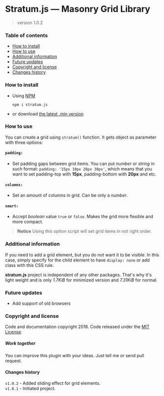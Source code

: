 # Stratum.js — Masonry Grid Library

> version 1.0.2

### Table of contents

 - [How to install](https://github.com/zaxoavoki/stratum.js#how-to-install)
 - [How to use](https://github.com/zaxoavoki/stratum.js#how-to-use)
 - [Additional information](https://github.com/zaxoavoki/stratum.js#additional-information)
 - [Future updates](https://github.com/zaxoavoki/stratum.js#future-updates)
 - [Copyright and license](https://github.com/zaxoavoki/stratum.js#copyright-and-license)
 - [Changes history](https://github.com/zaxoavoki/stratum.js#changes-history)

### How to install

 - Using [NPM](https://www.npmjs.com/package/stratum.js)
  
    ```
    npm i stratum.js
    ```

 - or download [the latest .min version](https://rawgit.com/zaxoavoki/stratum.js/master/dist/stratum.min.js)

### How to use
 
You can create a grid using `stratum()` function. It gets object as
parameter with three options:

#### `padding:`

 - Set padding gaps between grid items. You can put *number* or *string* in such format: `padding: '15px 10px 20px 30px'`, which means 
 that you want to set padding-top with **15px**, padding-bottom with **20px** and etc.
 
#### `columns:`

 - Set an amount of columns in grid. Can be only a *number*.

#### `smart:`

 -  Accept *boolean* value `true` or `false`. Makes the grid more flexible and more compact.
 > **Notice** Using this option script will set grid items in not right order. 

### Additional information
 
 If you need to add a grid element, but you do not want it to be visible. In this case, simply specify for the child element to have `display: none` or add class with this CSS rule.
 
 **stratum.js** project is independent of any other packages. That's why it's light weight and is only
 *1.7KiB* for minimized version and *7.31KiB* for normal.
 
### Future updates
 
 - Add support of old browsers
 
### Copyright and license

Code and documentation copyright 2018. Code released under the [MIT License](https://en.wikipedia.org/wiki/MIT_License).

##### Work together

You can improve this plugin with your ideas. Just tell me or send pull request.

#### Changes history

`v1.0.2` - Added sliding effect for grid elements.  
`v1.0.1` - Initiated project. 